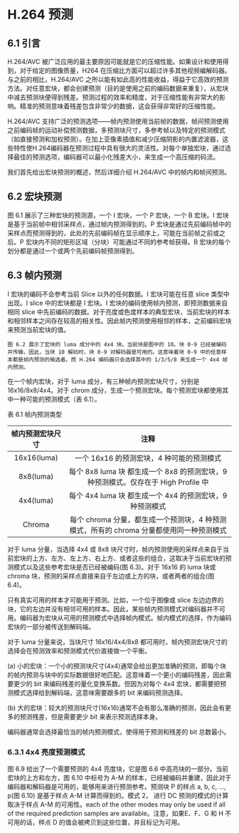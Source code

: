 # H.264 预测

## 6.1 引言

H.264/AVC 被广泛应用的最主要原因可能就是它的压缩性能。如果设计和使用得到，对于给定的图像质量，H264 在压缩比方面可以超过许多其他视频编解码器。与之前的相比，H.264/AVC 之所以能有如此高的性能收益，得益于它高效的预测方法。对任意宏块，都会创建预测（目的是使用之前的编码数据来重复），从宏块中减去预测块便得到残差。预测过程的效率和精度，对于压缩性能有非常大的影响。精准的预测意味着残差包含非常少的数据，这会获得非常好的压缩性能。

H.264/AVC 支持广泛的预测选项——帧内预测使用当前帧的数据，帧间预测使用之前编码帧的运动补偿预测数据，多预测块尺寸，多参考帧以及特定的预测模式（如直接预测和加权预测）。在加上亚像素插值和减少压缩阴影的内置滤波器，这些特性使H.264编码器在预测过程中具有很大的灵活性。对每个单独宏块，通过选择最佳的预测选项，编码器可以最小化残差大小，来生成一个高压缩的码流。
 
我们首先给出宏块预测的概述，然后详细介绍 H.264/AVC 中的帧内和帧间预测。

## 6.2 宏块预测

图 6.1 展示了三种宏块的预测源，一个 I 宏块，一个 P 宏块，一个 B 宏块。I 宏块是基于当前帧中相邻采样点，通过帧内预测得到的。P 宏块是通过先前编码帧中的采样点而预测得到的，此处的先前编码帧在显示顺序上，可能在当前帧之前或之后。P 宏块内不同的矩形区域（分块）可能通过不同的参考帧获得。B 宏块的每个划分都是通过一个或两个先前编码帧预测得到。

## 6.3 帧内预测

I 宏块的编码不会参考当前 Slice 以外的任何数据。I 宏块可能在任意 slice 类型中出现。I slice 中的宏块都是 I 宏块。I 宏块的编码使用帧内预测，即预测数据来自相同 slice 中先前编码的数据。对于亮度或色度样本的典型宏块，当前宏块的样本和相邻样本之间存在较高的相关性。因此帧内预测使用相邻的样本，之前编码宏块来预测当前宏块的值。

```
图 6.2 展示了宏块的 luma 成分中的 4x4 块。当前块是图中的 10。块 0-9 已经被编码并传输，因此，当块 10 解码时，块 0-9 对解码器是可用的。这意味着块 0-9 中的任意样本都是帧内预测的候选者。而 H.264 编码器只会选择其中的 1/3/5/8 来生成一个 4x4 帧内预测。
```

在一个帧内宏块，对于 luma 成分，有三种帧内预测宏块尺寸，分别是 16x16/8x8/4x4。对于 chrom 成分，生成一个预测宏块。每个预测宏块都使用其中一种可能的预测模式（表 6.1）。

表 6.1 帧内预测类型

|帧内预测宏块尺寸 | 注释 |   
| :------: | :-----: |  
| 16x16(luma) | 一个 16x16 的预测宏块，4 种可能的预测模式 |   
| 8x8(luma) | 每个 8x8 luma 块 都生成一个 8x8 的预测宏块，9 种预测模式。仅存在于 High Profile 中 |  
| 4x4(luma) | 每个 4x4 luma 块 都生成一个 4x4 的预测宏块，9 种预测模式|  
| Chroma | 每个 chroma  分量，都生成一个预测块，4 种预测模式，所有的 chroma 分量都使用同一种预测模式 |  

对于 luma 分量，当选择 4x4 或 8x8 块尺寸时，帧内预测使用的采样点来自于当前宏块的上方、左方、左上方、右上方、或者这些的组合，这取决于当前宏块的预测模式以及这些参考宏块是否已经被编码(图 6.3)。对于 16x16 的 luma 块或 chroma 块，预测的采样点直接来自于左边或上方的块，或者两者的组合(图 6.4)。

只有真实可用的样本才可能用于预测。比如，一个位于图像或 slice 左边边界的块，它的左边并没有相邻可用的样本。因此，某些帧内预测模式对编码器并不可用。编码器为宏块从可用的预测模式中选择帧内模式。帧内模式的选择，作为编码宏块的一部分被传送到解码端。

对于 luma 分量来说，当块尺寸 16x16/4x4/8x8 都可用时，帧内预测宏块尺寸的选择会在预测效率和预测模式代价直接做一个平衡。

(a) 小的宏块：一个小的预测块尺寸(4x4)通常会给出更加准确的预测，即每个块的帧内预测与块中的实际数据很好地匹配。这意味着一个更小的编码残差，因此需要更少的 bit 来编码残差的量化变换系数。但因为对每个 4x4 宏块，都需要把预测模式选择给到解码端，这意味需要跟多的 bit 来编码预测选择。

(b) 大的宏块：较大的预测块尺寸(16x16)通常不会有那么准确的预测，因此会有更多的预测残差，但是需要更少 bit 来表示预测选择本身。

编码器通常会选择最恰当的帧内预测模式，使得用于预测和残差的 bit 总数最小。

### 6.3.1 4x4 亮度预测模式

图 6.9 给出了一个需要预测的 4x4 亮度块，它是图 6.6 中高亮块的一部分。当前宏块的上方和左方，图 6.10 中标号为 A-M 的样本，已经被编码并重建，因此对于编码器和解码器是可用的，能够用来进行预测参考。预测块 P 的样点 a, b, c, ..., p(图 6.10) 是基于样点 A-M 计算而得到的。模式 2， 进行 DC 预测的模式的计算取决于样点 A-M 的可用性。each of the other modes may only be used if all of the required prediction samples are available。注意，如果E、F、G 和 H 不可用的话，样点 D 的值会被拷贝到这些位置，并且标记为可用。


